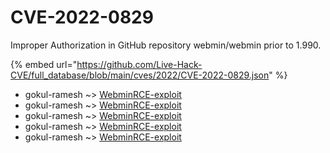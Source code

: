 # CVE-2022-0829

Improper Authorization in GitHub repository webmin/webmin prior to 1.990.

{% embed url="https://github.com/Live-Hack-CVE/full_database/blob/main/cves/2022/CVE-2022-0829.json" %}


* gokul-ramesh ~> [WebminRCE-exploit](https://www.alice-snow.ru/2022/database/cve-2022-0829/webminrce-exploit-gokul-ramesh)
* gokul-ramesh ~> [WebminRCE-exploit](https://www.alice-snow.ru/2022/database/cve-2022-0829/webminrce-exploit-gokul-ramesh)
* gokul-ramesh ~> [WebminRCE-exploit](https://www.alice-snow.ru/2022/database/cve-2022-0829/webminrce-exploit-gokul-ramesh)
* gokul-ramesh ~> [WebminRCE-exploit](https://www.alice-snow.ru/2022/database/cve-2022-0829/webminrce-exploit-gokul-ramesh)
* gokul-ramesh ~> [WebminRCE-exploit](https://www.alice-snow.ru/2022/database/cve-2022-0829/webminrce-exploit-gokul-ramesh)